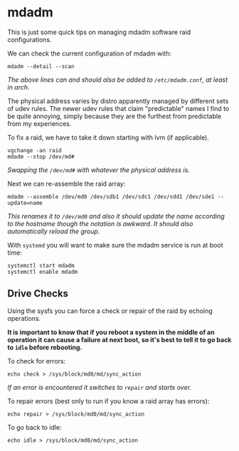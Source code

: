 
# mdadm

This is just some quick tips on managing mdadm software raid configurations.

We can check the current configuration of mdadm with:

    mdadm --detail --scan

_The above lines can and should also be added to `/etc/mdadm.conf`, at least in arch._

The physical address varies by distro apparently managed by different sets of udev rules.  The newer udev rules that claim "predictable" names I find to be quite annoying, simply because they are the furthest from predictable from my experiences.

To fix a raid, we have to take it down starting with lvm (if applicable).

    vgchange -an raid
    mdadm --stop /dev/md#

_Swapping the `/dev/md#` with whatever the physical address is._

Next we can re-assemble the raid array:

    mdadm --assemble /dev/md0 /dev/sdb1 /dev/sdc1 /dev/sdd1 /dev/sde1 --update=name

_This renames it to `/dev/md0` and also it should update the name according to the hostname though the notation is awkward.  It should also automatically reload the group._

With `systemd` you will want to make sure the mdadm service is run at boot time:

    systemctl start mdadm
    systemctl enable mdadm

## Drive Checks

Using the sysfs you can force a check or repair of the raid by echoing operations.

**It is important to know that if you reboot a system in the middle of an operation it can cause a failure at next boot, so it's best to tell it to go back to `idle` before rebooting.**

To check for errors:

    echo check > /sys/block/md0/md/sync_action

_If an error is encountered it switches to `repair` and starts over._

To repair errors (best only to run if you know a raid array has errors):

    echo repair > /sys/block/md0/md/sync_action

To go back to idle:

    echo idle > /sys/block/md0/md/sync_action

